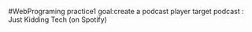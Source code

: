 #WebPrograming practice1
goal:create a podcast player
target podcast : Just Kidding Tech (on Spotify)
